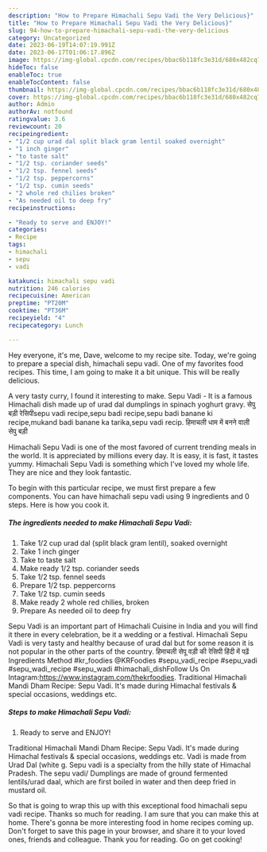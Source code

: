 ```yaml
---
description: "How to Prepare Himachali Sepu Vadi the Very Delicious}"
title: "How to Prepare Himachali Sepu Vadi the Very Delicious}"
slug: 94-how-to-prepare-himachali-sepu-vadi-the-very-delicious
category: Uncategorized
date: 2023-06-19T14:07:19.991Z
date: 2023-06-17T01:06:17.896Z
image: https://img-global.cpcdn.com/recipes/bbac6b118fc3e31d/680x482cq70/himachali-sepu-vadi-recipe-main-photo.jpg
hideToc: false
enableToc: true
enableTocContent: false
thumbnail: https://img-global.cpcdn.com/recipes/bbac6b118fc3e31d/680x482cq70/himachali-sepu-vadi-recipe-main-photo.jpg
cover: https://img-global.cpcdn.com/recipes/bbac6b118fc3e31d/680x482cq70/himachali-sepu-vadi-recipe-main-photo.jpg
author: Admin
authorAv: notfound
ratingvalue: 3.6
reviewcount: 20
recipeingredient:
- "1/2 cup urad dal split black gram lentil soaked overnight"
- "1 inch ginger"
- "to taste salt"
- "1/2 tsp. coriander seeds"
- "1/2 tsp. fennel seeds"
- "1/2 tsp. peppercorns"
- "1/2 tsp. cumin seeds"
- "2 whole red chilies broken"
- "As needed oil to deep fry"
recipeinstructions:

- "Ready to serve and ENJOY!"
categories:
- Recipe
tags:
- himachali
- sepu
- vadi

katakunci: himachali sepu vadi 
nutrition: 246 calories
recipecuisine: American
preptime: "PT20M"
cooktime: "PT36M"
recipeyield: "4"
recipecategory: Lunch

---
```



Hey everyone, it's me, Dave, welcome to my recipe site. Today, we're going to prepare a special dish, himachali sepu vadi. One of my favorites food recipes. This time, I am going to make it a bit unique. This will be really delicious.

A very tasty curry, I found it interesting to make. Sepu Vadi - It is a famous Himachali dish made up of urad dal dumplings in spinach yoghurt gravy. सेपु बड़ी रेसिपीsepu vadi recipe,sepu badi recipe,sepu badi banane ki recipe,mukand badi banane ka tarika,sepu vadi recip. हिमाचली धाम में बनने वाली सेपु बड़ी

Himachali Sepu Vadi is one of the most favored of current trending meals in the world. It is appreciated by millions every day. It is easy, it is fast, it tastes yummy. Himachali Sepu Vadi is something which I've loved my whole life. They are nice and they look fantastic.


To begin with this particular recipe, we must first prepare a few components. You can have himachali sepu vadi using 9 ingredients and 0 steps. Here is how you cook it.

<!--inarticleads1-->

##### The ingredients needed to make Himachali Sepu Vadi:

1. Take 1/2 cup urad dal (split black gram lentil), soaked overnight
1. Take 1 inch ginger
1. Take to taste salt
1. Make ready 1/2 tsp. coriander seeds
1. Take 1/2 tsp. fennel seeds
1. Prepare 1/2 tsp. peppercorns
1. Take 1/2 tsp. cumin seeds
1. Make ready 2 whole red chilies, broken
1. Prepare As needed oil to deep fry


Sepu Vadi is an important part of Himachali Cuisine in India and you will find it there in every celebration, be it a wedding or a festival. Himachali Sepu Vadi is very tasty and healthy because of urad dal but for some reason it is not popular in the other parts of the country. हिमाचली सेपू वड़ी की रेसिपी हिंदी में पढ़ें Ingredients Method #kr_foodies @KRFoodies #sepu_vadi_recipe #sepu_vadi #sepu_wadi_recipe #sepu_wadi #himachali_dishFollow Us On Intagram:https://www.instagram.com/thekrfoodies. Traditional Himachali Mandi Dham Recipe: Sepu Vadi. It&#39;s made during Himachal festivals &amp; special occasions, weddings etc. 

<!--inarticleads2-->

##### Steps to make Himachali Sepu Vadi:


1. Ready to serve and ENJOY!

Traditional Himachali Mandi Dham Recipe: Sepu Vadi. It&#39;s made during Himachal festivals &amp; special occasions, weddings etc. Vadi is made from Urad Dal (white g. Sepu vadi is a specialty from the hilly state of Himachal Pradesh. The sepu vadi/ Dumplings are made of ground fermented lentils/urad daal, which are first boiled in water and then deep fried in mustard oil. 

So that is going to wrap this up with this exceptional food himachali sepu vadi recipe. Thanks so much for reading. I am sure that you can make this at home. There's gonna be more interesting food in home recipes coming up. Don't forget to save this page in your browser, and share it to your loved ones, friends and colleague. Thank you for reading. Go on get cooking!
